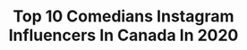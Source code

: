 ---
title: Top 10 Comedians Instagram Influencers In Canada In 2020
description: Identify the most popular Instagram accounts on inBeat.
platform: Instagram
profiles:
  - username: "jacob.ursomarzo"
    fullname: >-
      Jacob Ursomarzo
    location: "Canada"
    followers: 88353
    engagement: 1779
    commentsToLikes: 0.020835
    avatar: "https://scontent-ams4-1.cdninstagram.com/v/t51.2885-19/s320x320/47585777_770119753363817_5695570596675452928_n.jpg?_nc_ht=scontent-ams4-1.cdninstagram.com&_nc_ohc=1xI-iqsyPuwAX8nCy8U&oh=5e0d2bf7440770d112d4859fff00af02&oe=5ECCD5D7"
    verified: false
    hashtags: "#donsirloin, #instagram, #homies, #kings"
  - username: "sunnydcomedy"
    fullname: >-
      Sunee Dhaliwal
    location: "Canada"
    followers: 39559
    engagement: 102
    commentsToLikes: 0.064094
    avatar: "https://scontent-ams4-1.cdninstagram.com/v/t51.2885-19/s320x320/21577021_357446384686682_8502063868976037888_n.jpg?_nc_ht=scontent-ams4-1.cdninstagram.com&_nc_ohc=pgcRb6wauWkAX-DBJ2r&oh=ab52e2033304f5bed3b12ca87bc8a0c4&oe=5EB86E14"
    verified: false
    hashtags: "#dicktalk, #squadgoals, #ovo, #yyc"
  - username: "shaneykipps"
    fullname: >-
      Shane Kippel
    location: "Canada"
    followers: 87602
    engagement: 180
    commentsToLikes: 0.022531
    avatar: "https://scontent-lhr8-1.cdninstagram.com/v/t51.2885-19/11809565_1673780266192841_1094291717_a.jpg?_nc_ht=scontent-lhr8-1.cdninstagram.com&_nc_ohc=7Z1w9ShI9n4AX_7jjl6&oh=036e38a0ce9b87db3100a48b9cdeaf2d&oe=5EB9352B"
    verified: true
    hashtags: ""
  - username: "nickandy1"
    fullname: >-
      Nick Andrew [AR12]
    location: "Canada"
    followers: 118080
    engagement: 889
    commentsToLikes: 0.019266
    avatar: "https://scontent-ams4-1.cdninstagram.com/v/t51.2885-19/s320x320/68889000_591436544716669_5405668451748413440_n.jpg?_nc_ht=scontent-ams4-1.cdninstagram.com&_nc_ohc=m3qPvkRB4JsAX9hg6Vu&oh=8bf8bfef33e828c6fda8f9978e7d4050&oe=5E8554C7"
    verified: false
    hashtags: "#ar12, #truck, #montreal, #fordraptor"
  - username: "giuseppethemc"
    fullname: >-
      GIUSEPPE THE MC
    location: "Canada"
    followers: 34490
    engagement: 693
    commentsToLikes: 0.094055
    avatar: "https://scontent-lhr8-1.cdninstagram.com/v/t51.2885-19/s320x320/30590954_2123233037692937_5156869319937753088_n.jpg?_nc_ht=scontent-lhr8-1.cdninstagram.com&_nc_ohc=CXZqE5OQOYkAX8p23Dm&oh=984cfee10043a8a7284830dae89aae41&oe=5EB8B77F"
    verified: false
    hashtags: "#31274, #phone, #parents, #keto"
  - username: "rob_ianni_comedy"
    fullname: >-
      Rob Ianni Comedy
    location: "Canada"
    followers: 7511
    engagement: 654
    commentsToLikes: 0.081008
    avatar: "https://scontent-lhr8-1.cdninstagram.com/v/t51.2885-19/s320x320/18252500_1936118249952205_2865024472430149632_a.jpg?_nc_ht=scontent-lhr8-1.cdninstagram.com&_nc_ohc=6KwtiacQt50AX9SD-On&oh=7b93b711b4187cfcabe85367e25f69fb&oe=5EBB6A5F"
    verified: false
    hashtags: "#donotmiss, #hahaha, #italianjewcakersshow, #funtimes"
  - username: "jjquailo94"
    fullname: >-
      Salty Feed ®️
    location: "Canada"
    followers: 10045
    engagement: 397
    commentsToLikes: 0.132117
    avatar: "https://scontent-lhr8-1.cdninstagram.com/v/t51.2885-19/s320x320/72726169_3022715184459353_322613431897161728_n.jpg?_nc_ht=scontent-lhr8-1.cdninstagram.com&_nc_ohc=FHr08D0KeSMAX9errQE&oh=80154635b15b6c48be09b4c30c6f095d&oe=5EB9F7A8"
    verified: false
    hashtags: "#nickiminaj, #toosieslidechallenge, #wshhafterdark, #timessquare"
  - username: "davidbillacomedy"
    fullname: >-
      David Billa Comedy
    location: "Canada"
    followers: 32189
    engagement: 1067
    commentsToLikes: 0.012423
    avatar: "https://scontent-ams4-1.cdninstagram.com/v/t51.2885-19/s320x320/38708029_2048570085175110_403218556314976256_n.jpg?_nc_ht=scontent-ams4-1.cdninstagram.com&_nc_ohc=IHPw3qPuy_oAX81M-VW&oh=32d9b0909d9a418cd589bef18d18562f&oe=5EB9D9F9"
    verified: false
    hashtags: "#davidbillacovers, #tamilcomedy, #diet, #supportindependentmusic"
  - username: "the6atsix"
    fullname: >-
      😂Beamer💥Walczak😁
    location: "Canada"
    followers: 109523
    engagement: 384
    commentsToLikes: 0.067210
    avatar: "https://scontent-lhr8-1.cdninstagram.com/v/t51.2885-19/s320x320/34904380_607833419582201_5369282803076694016_n.jpg?_nc_ht=scontent-lhr8-1.cdninstagram.com&_nc_ohc=5Ak6F5MIshAAX8D4PGq&oh=e4f4e24617a0f2c87b93ec967a9a54cf&oe=5EBA6EE3"
    verified: false
    hashtags: "#ourvlogsarenextlevel, #bigmovesthisyear, #lifesupermosh, #goalsaffimek"
  - username: "hooraymae"
    fullname: >-
      Mae Martin
    location: "Canada"
    followers: 114766
    engagement: 727
    commentsToLikes: 0.020661
    avatar: "https://scontent-lhr8-1.cdninstagram.com/v/t51.2885-19/s320x320/16122522_2255668474657285_4899465925524193280_a.jpg?_nc_ht=scontent-lhr8-1.cdninstagram.com&_nc_ohc=O5szjQGv8r0AX-dmdNp&oh=e622c35b23cec6fbc9c87bd270142032&oe=5EBBE332"
    verified: true
    hashtags: "#feelgood, #adrianlukis, #socialdistancing, #bbcghosts"
---